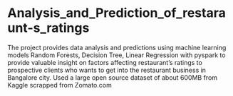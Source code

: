 # Analysis_and_Prediction_of_restaraunt-s_ratings
The project provides data analysis and predictions using machine learning models Random Forests, Decision Tree, Linear Regression with pyspark to provide valuable insight on factors affecting restaurant’s ratings to prospective clients who wants to get into the restaurant business in Bangalore city. Used a large open source dataset of about 600MB from Kaggle scrapped from Zomato.com
